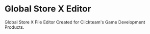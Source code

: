 # Global Store X Editor
 Global Store X File Editor Created for Clickteam's Game Development Products.
